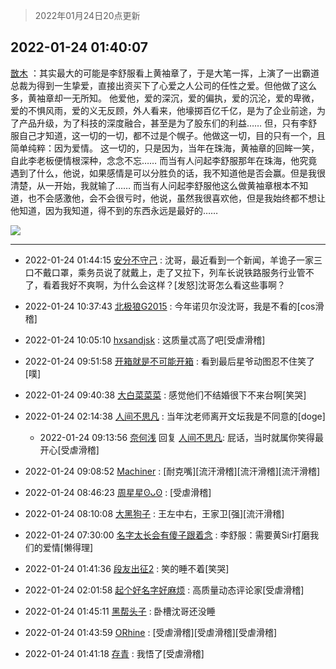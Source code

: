 > 2022年01月24日20点更新
<link rel="stylesheet" href="https://cdn.jsdelivr.net/gh/taotie6/sampleJSON@main/css/photo_show.css">
<meta name="referrer" content="no-referrer" />


 ## 2022-01-24 01:40:07 

 [㪚木](https://www.coolapk.com/feed/33048658?shareKey=MTVjMmIwZmJkNjM5NjFlZDk2ZTI~) ：其实最大的可能是李舒服看上黄袖章了，于是大笔一挥，上演了一出霸道总裁为得到一生挚爱，直接出资买下了心爱之人公司的任性之爱。但他做了这么多，黄袖章却一无所知。
他爱他，爱的深沉，爱的偏执，爱的沉沦，爱的卑微，爱的不惧风雨，爱的义无反顾，外人看来，他壕掷百亿千亿，是为了企业前途<!--break-->，为了产品升级，为了科技的深度融合，甚至是为了股东们的利益……
但，只有李舒服自己才知道，这一切的一切，都不过是个幌子。他做这一切，目的只有一个，且简单纯粹：因为爱情。
这一切的，只是因为，当年在珠海，黄袖章的回眸一笑，自此李老板便情根深种，念念不忘……
而当有人问起李舒服那年在珠海，他究竟遇到了什么，他说，如果感情是可以分胜负的话，我不知道他是否会赢。但是我很清楚，从一开始，我就输了……
而当有人问起李舒服他这么做黄袖章根本不知道，也不会感激他，会不会很亏时，他说，虽然我很喜欢他，但是我始终都不想让他知道，因为我知道，得不到的东西永远是最好的…… 

<div class="album">
<img class="img-item" src="https://image.coolapk.com/feed/2019/0507/23/1081091_4586_1095@230x167.gif" />
</div>

 ------- 

- 2022-01-24 01:44:15 [安分不守己](uid=708582) : 沈哥，最近看到一个新闻，羊诡子一家三口不戴口罩，乘务员说了就戴上，走了又拉下，列车长说铁路服务行业管不了，看着我好不爽啊，为什么会这样？[发怒]沈哥怎么看这些事啊？ 

- 2022-01-24 10:37:43 [北极狼G2015](uid=1022608) : 今年诺贝尔没沈哥，我是不看的[cos滑稽] 

- 2022-01-24 10:05:10 [hxsandjsk](uid=2621705) : 这质量忒高了吧[受虐滑稽] 

- 2022-01-24 09:51:58 [开箱就是不可能开箱](uid=1767328) : 看到最后星爷动图忍不住笑了[噗] 

- 2022-01-24 09:40:38 [大白菜菜菜](uid=2081020) : 感觉他们不结婚很下不来台啊[笑哭] 

- 2022-01-24 02:14:38 [人间不思凡](uid=2080265) : 当年沈老师离开文坛我是不同意的[doge] 

    - 2022-01-24 09:13:56 [奈何浅](uid=1884562) 回复 [人间不思凡](uid=2080265): 屁话，当时就属你笑得最开心[受虐滑稽] 

- 2022-01-24 09:08:52 [Machiner](uid=3114536) : [耐克嘴][流汗滑稽][流汗滑稽][流汗滑稽] 

- 2022-01-24 08:46:23 [周星星ʘᴗʘ](uid=1078199) : [受虐滑稽] 

- 2022-01-24 08:10:08 [大黑狗子](uid=1259186) : 王左中右，王家卫[强][流汗滑稽] 

- 2022-01-24 07:30:00 [名字太长会有傻子跟着念](uid=811576) : 李舒服：需要黄Sir打磨我们的爱情[懒得理] 

- 2022-01-24 01:41:36 [段友出征2](uid=1426057) : 笑的睡不着[笑哭] 

- 2022-01-24 02:01:58 [起个好名字好麻烦](uid=1758175) : 高质量动态评论家[受虐滑稽] 

- 2022-01-24 01:45:11 [黑帮头子](uid=2838832) : 卧槽沈哥还没睡 

- 2022-01-24 01:43:59 [ORhine](uid=3247844) : [受虐滑稽][受虐滑稽][受虐滑稽] 

- 2022-01-24 01:41:18 [存青](uid=1006954) : 我悟了[受虐滑稽] 

